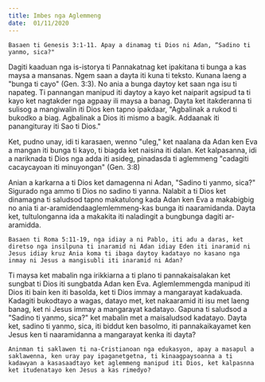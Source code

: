 ```yaml
---
title: Imbes nga Aglemmeng
date:  01/11/2020
---
```


`Basaen ti Genesis 3:1-11. Apay a dinamag ti Dios ni Adan, “Sadino ti yanmo, sica?"`

Dagiti kaaduan nga is-istorya ti Pannakatnag ket ipakitana ti bunga a kas maysa a mansanas. Ngem saan a dayta iti kuna ti teksto. Kunana laeng a "bunga ti cayo" (Gen. 3:3). No ania a bunga daytoy ket saan nga isu ti napateg. Ti pannangan manipud iti daytoy a kayo ket naiparit agsipud ta ti kayo ket nagtakder nga agpaay ili maysa a banag. Dayta ket itakderanna ti sulisog a mangiwalin iti Dios ken tapno ipakdaar, "Agbalinak a rukod ti bukodko a biag. Agbalinak a Dios iti mismo a bagik. Addaanak iti panangituray iti Sao ti Dios."

Ket, pudno unay, idi ti karasaen, wenno "uleg," ket naalana da Adan ken Eva a mangan iti bunga ti kayo, ti biagda ket naisina iti dalan. Ket kalpasanna, idi a nariknada ti Dios nga adda iti asideg, pinadasda ti aglemmeng "cadagiti cacaycayoan iti minuyongan" (Gen. 3:8)

Anian a karkarna a ti Dios ket damagenna ni Adan, "Sadino ti yanmo, sica?" Sigurado nga ammo ti Dios no sadino ti yanna. Nalabit a ti Dios ket dinamagna ti saludsod tapno makatulong kada Adan ken Eva a makabigbig no ania ti ar-aramidendaaglemlemmeng-kas bunga iti naaramidanda. Dayta ket, tultulonganna ida a makakita iti naladingit a bungbunga dagiti ar-aramidda.

`Basaen ti Roma 5:11-19, nga idiay a ni Pablo, iti adu a daras, ket diretso nga insilpuna ti inaramid ni Adan idiay Eden iti inaramid ni Jesus idiay kruz Ania koma ti ibaga daytoy kadatayo no kasano nga inmay ni Jesus a mangisubli iti inaramid ni Adan?`

Ti maysa ket mabalin nga irikkiarna a ti plano ti pannakaisalakan ket sungbat ti Dios iti sungbatda Adan ken Eva. Aglemlemmengda manipud iti Dios iti bain ken iti basolda, ket ti Dios immay a mangarayat kadakuada. Kadagiti bukodtayo a wagas, datayo met, ket nakaaramid iti isu met laeng banag, ket ni Jesus immay a mangarayat kadatayo. Gapuna ti saludsod a "Sadino ti yanmo, sica?" ket mabalin met a maisaludsod kadatayo. Dayta ket, sadino ti yanmo, sica, iti biddut ken basolmo, iti pannakaikayamet ken Jesus ken ti naaramidanna a mangarayat kenka iti dayta?

`Aninman ti saklawen ti na-Cristianoan nga edukasyon, apay a masapul a saklawenna, ken uray pay ipaganetgetna, ti kinaagpaysoanna a ti kadawyan a kasasaadtayo ket aglemmeng manipud iti Dios, ket kalpasnna ket itudenatayo ken Jesus a kas rimedyo?`